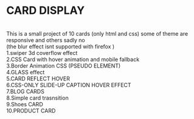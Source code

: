 # CARD DISPLAY
</br>This is a small project of 10 cards (only html and css) some of theme are responsive and others sadly no 
</br> (the blur effect isnt supported with firefox )
</br>1.swiper 3d coverflow effect 
</br>2.CSS Card with hover animation and mobile fallback
</br>3.Border Animation CSS (PSEUDO ELEMENT)
</br>4.GLASS effect
</br>5.CARD REFLECT HOVER
</br>6.CSS-ONLY SLIDE-UP CAPTION HOVER EFFECT
</br>7.BLOG CARDS
</br>8.Simple card trasnsition
</br>9.Shoes CARD
</br>10.PRODUCT CARD
